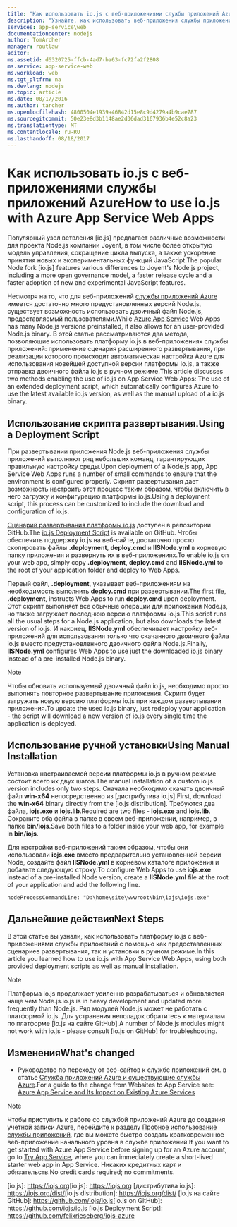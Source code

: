 ```yaml
---
title: "Как использовать io.js с веб-приложениями службы приложений Azure"
description: "Узнайте, как использовать веб-приложения службы приложений Azure с io.js."
services: app-service\web
documentationcenter: nodejs
author: TomArcher
manager: routlaw
editor: 
ms.assetid: d6320725-ffcb-4ad7-ba63-fc72fa2f2808
ms.service: app-service-web
ms.workload: web
ms.tgt_pltfrm: na
ms.devlang: nodejs
ms.topic: article
ms.date: 08/17/2016
ms.author: tarcher
ms.openlocfilehash: 4800504e1939a46842d15e8c9d4279a4b9cae787
ms.sourcegitcommit: 50e23e8d3b1148ae2d36dad3167936b4e52c8a23
ms.translationtype: MT
ms.contentlocale: ru-RU
ms.lasthandoff: 08/18/2017
---
```

# <a name="how-to-use-iojs-with-azure-app-service-web-apps"></a><span data-ttu-id="50592-103">Как использовать io.js с веб-приложениями службы приложений Azure</span><span class="sxs-lookup"><span data-stu-id="50592-103">How to use io.js with Azure App Service Web Apps</span></span>
<span data-ttu-id="50592-104">Популярный узел ветвления [io.js] предлагает различные возможности для проекта Node.js компании Joyent, в том числе более открытую модель управления, сокращение цикла выпуска, а также ускорение принятия новых и экспериментальных функций JavaScript.</span><span class="sxs-lookup"><span data-stu-id="50592-104">The popular Node fork [io.js] features various differences to Joyent's Node.js project, including a more open governance model, a faster release cycle and a faster adoption of new and experimental JavaScript features.</span></span>

<span data-ttu-id="50592-105">Несмотря на то, что для веб-приложений [службы приложений Azure](http://go.microsoft.com/fwlink/?LinkId=529714) имеется достаточно много предустановленных версий Node.js, существует возможность использовать двоичный файл Node.js, предоставляемый пользователями.</span><span class="sxs-lookup"><span data-stu-id="50592-105">While [Azure App Service](http://go.microsoft.com/fwlink/?LinkId=529714) Web Apps has many Node.js versions preinstalled, it also allows for an user-provided Node.js binary.</span></span> <span data-ttu-id="50592-106">В этой статье рассматриваются два метода, позволяющие использовать платформу io.js в веб-приложениях службы приложений: применение сценария расширенного развертывания, при реализации которого происходит автоматическая настройка Azure для использования новейшей доступной версии платформы io.js, а также отправка двоичного файла io.js в ручном режиме.</span><span class="sxs-lookup"><span data-stu-id="50592-106">This article discusses two methods enabling the use of io.js on App Service Web Apps: The use of an extended deployment script, which automatically configures Azure to use the latest available io.js version, as well as the manual upload of a io.js binary.</span></span> 

<a id="deploymentscript"></a>

## <a name="using-a-deployment-script"></a><span data-ttu-id="50592-107">Использование скрипта развертывания.</span><span class="sxs-lookup"><span data-stu-id="50592-107">Using a Deployment Script</span></span>
<span data-ttu-id="50592-108">При развертывании приложения Node.js веб-приложения службы приложений выполняют ряд небольших команд, гарантирующих правильную настройку среды.</span><span class="sxs-lookup"><span data-stu-id="50592-108">Upon deployment of a Node.js app, App Service Web Apps runs a number of small commands to ensure that the environment is configured properly.</span></span> <span data-ttu-id="50592-109">Скрипт развертывания дает возможность настроить этот процесс таким образом, чтобы включить в него загрузку и конфигурацию платформы io.js.</span><span class="sxs-lookup"><span data-stu-id="50592-109">Using a deployment script, this process can be customized to include the download and configuration of io.js.</span></span>

<span data-ttu-id="50592-110">[Сценарий развертывания платформы io.js](https://github.com/felixrieseberg/iojs-azure) доступен в репозитории GitHub.</span><span class="sxs-lookup"><span data-stu-id="50592-110">The [io.js Deployment Script](https://github.com/felixrieseberg/iojs-azure) is available on GitHub.</span></span> <span data-ttu-id="50592-111">Чтобы обеспечить поддержку io.js на веб-сайте, достаточно просто скопировать файлы **.deployment**, **deploy.cmd** и **IISNode.yml** в корневую папку приложения и развернуть их в веб-приложениях.</span><span class="sxs-lookup"><span data-stu-id="50592-111">To enable io.js on your web app, simply copy **.deployment**, **deploy.cmd** and **IISNode.yml** to the root of your application folder and deploy to Web Apps.</span></span>  

<span data-ttu-id="50592-112">Первый файл, **.deployment**, указывает веб-приложениям на необходимость выполнить **deploy.cmd** при развертывании.</span><span class="sxs-lookup"><span data-stu-id="50592-112">The first file, **.deployment**, instructs Web Apps to run **deploy.cmd** upon deployment.</span></span> <span data-ttu-id="50592-113">Этот скрипт выполняет все обычные операции для приложения Node.js, но также загружает последнюю версию платформы io.js.</span><span class="sxs-lookup"><span data-stu-id="50592-113">This script runs all the usual steps for a Node.js application, but also downloads the latest version of io.js.</span></span> <span data-ttu-id="50592-114">И наконец, **IISNode.yml** обеспечивает настройку веб-приложений для использования только что скачанного двоичного файла io.js вместо предустановленного двоичного файла Node.js.</span><span class="sxs-lookup"><span data-stu-id="50592-114">Finally, **IISNode.yml** configures Web Apps to use just the downloaded io.js binary instead of a pre-installed Node.js binary.</span></span>

> [!NOTE]
> <span data-ttu-id="50592-115">Чтобы обновить используемый двоичный файл io.js, необходимо просто выполнять повторное развертывание приложения. Скрипт будет загружать новую версию платформы io.js при каждом развертывании приложения.</span><span class="sxs-lookup"><span data-stu-id="50592-115">To update the used io.js binary, just redeploy your application - the script will download a new version of io.js every single time the application is deployed.</span></span>
> 
> 

<a id="manualinstallation"></a>

## <a name="using-manual-installation"></a><span data-ttu-id="50592-116">Использование ручной установки</span><span class="sxs-lookup"><span data-stu-id="50592-116">Using Manual Installation</span></span>
<span data-ttu-id="50592-117">Установка настраиваемой версии платформы io.js в ручном режиме состоит всего их двух шагов.</span><span class="sxs-lookup"><span data-stu-id="50592-117">The manual installation of a custom io.js version includes only two steps.</span></span> <span data-ttu-id="50592-118">Сначала необходимо скачать двоичный файл **win-x64** непосредственно из [дистрибутива io.js].</span><span class="sxs-lookup"><span data-stu-id="50592-118">First, download the **win-x64** binary directly from the [io.js distribution].</span></span> <span data-ttu-id="50592-119">Требуются два файла, **iojs.exe** и **iojs.lib**.</span><span class="sxs-lookup"><span data-stu-id="50592-119">Required are two files - **iojs.exe** and **iojs.lib**.</span></span> <span data-ttu-id="50592-120">Сохраните оба файла в папке в своем веб-приложении, например, в папке **bin/iojs**.</span><span class="sxs-lookup"><span data-stu-id="50592-120">Save both files to a folder inside your web app, for example in **bin/iojs**.</span></span>

<span data-ttu-id="50592-121">Для настройки веб-приложений таким образом, чтобы они использовали **iojs.exe** вместо предварительно установленной версии Node, создайте файл **IISNode.yml** в корневом каталоге приложения и добавьте следующую строку.</span><span class="sxs-lookup"><span data-stu-id="50592-121">To configure Web Apps to use **iojs.exe** instead of a pre-installed Node version, create a **IISNode.yml** file at the root of your application and add the following line.</span></span>

    nodeProcessCommandLine: "D:\home\site\wwwroot\bin\iojs\iojs.exe"

<a id="nextsteps"></a>

## <a name="next-steps"></a><span data-ttu-id="50592-122">Дальнейшие действия</span><span class="sxs-lookup"><span data-stu-id="50592-122">Next Steps</span></span>
<span data-ttu-id="50592-123">В этой статье вы узнали, как использовать платформу io.js с веб-приложениями службы приложений с помощью как предоставленных сценариев развертывания, так и установки в ручном режиме.</span><span class="sxs-lookup"><span data-stu-id="50592-123">In this article you learned how to use io.js with App Service Web Apps, using both provided deployment scripts as well as manual installation.</span></span> 

> [!NOTE]
> <span data-ttu-id="50592-124">Платформа io.js продолжает усиленно разрабатываться и обновляется чаще чем Node.js.</span><span class="sxs-lookup"><span data-stu-id="50592-124">io.js is in heavy development and updated more frequently than Node.js.</span></span> <span data-ttu-id="50592-125">Ряд модулей Node.js может не работать с платформой io.js. Для устранения неполадок обратитесь к материалам по платформе [io.js на сайте GitHub].</span><span class="sxs-lookup"><span data-stu-id="50592-125">A number of Node.js modules might not work with io.js - please consult [io.js on GitHub] for troubleshooting.</span></span>
> 
> 

## <a name="whats-changed"></a><span data-ttu-id="50592-126">Изменения</span><span class="sxs-lookup"><span data-stu-id="50592-126">What's changed</span></span>
* <span data-ttu-id="50592-127">Руководство по переходу от веб-сайтов к службе приложений см. в статье [Служба приложений Azure и существующие службы Azure](http://go.microsoft.com/fwlink/?LinkId=529714).</span><span class="sxs-lookup"><span data-stu-id="50592-127">For a guide to the change from Websites to App Service see: [Azure App Service and Its Impact on Existing Azure Services](http://go.microsoft.com/fwlink/?LinkId=529714)</span></span>

> [!NOTE]
> <span data-ttu-id="50592-128">Чтобы приступить к работе со службой приложений Azure до создания учетной записи Azure, перейдите к разделу [Пробное использование службы приложений](https://azure.microsoft.com/try/app-service/), где вы можете быстро создать кратковременное веб-приложение начального уровня в службе приложений.</span><span class="sxs-lookup"><span data-stu-id="50592-128">If you want to get started with Azure App Service before signing up for an Azure account, go to [Try App Service](https://azure.microsoft.com/try/app-service/), where you can immediately create a short-lived starter web app in App Service.</span></span> <span data-ttu-id="50592-129">Никаких кредитных карт и обязательств.</span><span class="sxs-lookup"><span data-stu-id="50592-129">No credit cards required; no commitments.</span></span>
> 
> 

<span data-ttu-id="50592-130">[io.js]: https://iojs.org</span><span class="sxs-lookup"><span data-stu-id="50592-130">[io.js]: https://iojs.org</span></span>
<span data-ttu-id="50592-131">[дистрибутива io.js]: https://iojs.org/dist/</span><span class="sxs-lookup"><span data-stu-id="50592-131">[io.js distribution]: https://iojs.org/dist/</span></span>
<span data-ttu-id="50592-132">[io.js на сайте GitHub]: https://github.com/iojs/io.js</span><span class="sxs-lookup"><span data-stu-id="50592-132">[io.js on GitHub]: https://github.com/iojs/io.js</span></span>
[io.js Deployment Script]: https://github.com/felixrieseberg/iojs-azure
